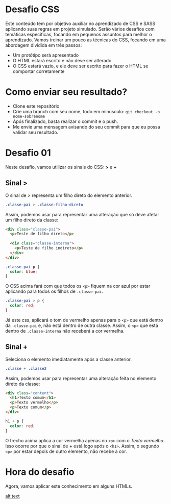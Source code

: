 # Desafio CSS
Este conteúdo tem por objetivo auxiliar no aprendizado de CSS e SASS aplicando suas regras em projeto simulado. Serão vários desafios com temáticas específicas, focando em pequenos assuntos para melhor o aprendizado.
Vamos treinar um pouco as técnicas do CSS, focando em uma abordagem dividida em três passos:

* Um protótipo será apresentado
* O HTML estará escrito e não deve ser alterado
* O CSS estará vazio, e ele deve ser escrito para fazer o HTML se comportar corretamente

# Como enviar seu resultado?
* Clone este repositório
* Crie uma branch com seu nome, todo em minusculo: `git checkout -b nome-sobrenome`
* Após finalizado, basta realizar o commit e o push.
* Me envie uma mensagem avisando do seu commit para que eu possa validar seu resultado.

# Desafio 01
Neste desafio, vamos utilizar os sinais do CSS: **>** e **+**

## Sinal >
O sinal de > representa um filho direto do elemento anterior.

```css
.classe-pai > .classe-filho-direto
```

Assim, podemos usar para representar uma alteração que só deve afetar um filho direto da classe:

```html
<div class="classe-pai">
  <p>Teste de filho direto</p>
  
  <div class="classe-interna">
    <p>Teste de filho indireto</p>
  </div>
</div>
```

```css
.classe-pai p {  
  color: blue;
}
```
O CSS acima fará com que todos os `<p>` fiquem na cor azul por estar aplicando para todos os filhos de `.classe-pai`.

```css
.classe-pai > p {  
  color: red;
}
```
Já este css, aplicará o tom de vermelho apenas para o `<p>` que está dentro da `.classe-pai` e, não está dentro de outra classe. Assim, o `<p>` que está dentro de `.classe-interna` não receberá a cor vermelha.

## Sinal +
Seleciona o elemento imediatamente após a classe anterior.
```css
.classe + .classe2
```

Assim, podemos usar para representar uma alteração feita no elemento direto da classe:
```html
<div class="content">
  <h1>Texto comum</h1>
  <p>Texto vermelho</p>
  <p>Texto comum</p>
</div>
```

```css
h1 + p {
  color: red;
}
```
O trecho acima aplica a cor vermelha apenas no `<p>` com o *Texto vermelho*.
Isso ocorre por que o sinal de + está logo após o `<h1>`.
Assim, o segundo `<p>` por estar depois de outro elemento, não recebe a cor.

# Hora do desafio
Agora, vamos aplicar este conhecimento em alguns HTMLs.

[alt text](preview-1.png)